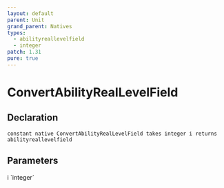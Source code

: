 ```yaml
---
layout: default
parent: Unit
grand_parent: Natives
types:
  - abilityreallevelfield
  - integer
patch: 1.31
pure: true
---
```


# ConvertAbilityRealLevelField

## Declaration

```
constant native ConvertAbilityRealLevelField takes integer i returns abilityreallevelfield
```

## Parameters
<dl>
  <dt>i `integer`</dt>
  <dd></dd>
</dl>